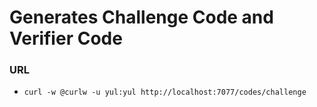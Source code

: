 # Generates Challenge Code and Verifier Code

### URL
- ` curl -w @curlw -u yul:yul http://localhost:7077/codes/challenge ` 